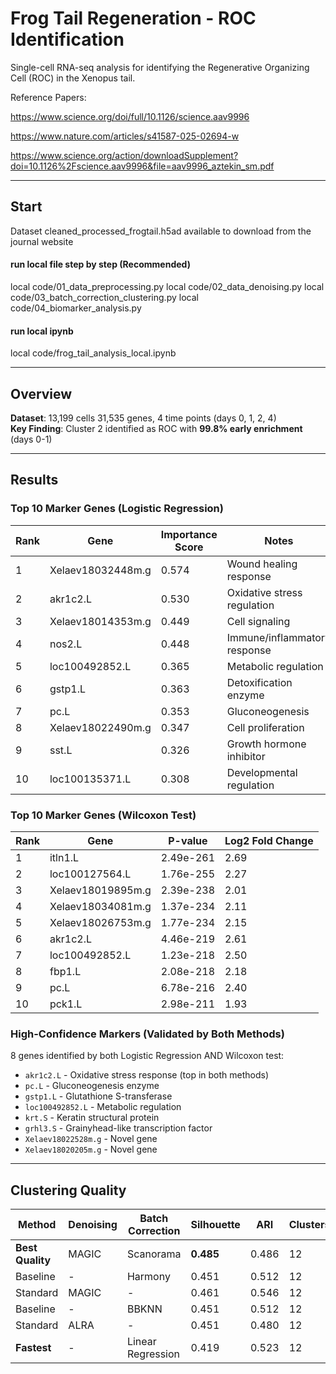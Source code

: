 ﻿# Frog Tail Regeneration - ROC Identification

Single-cell RNA-seq analysis for identifying the Regenerative Organizing Cell (ROC) in the Xenopus tail.

Reference Papers:

https://www.science.org/doi/full/10.1126/science.aav9996

https://www.nature.com/articles/s41587-025-02694-w

https://www.science.org/action/downloadSupplement?doi=10.1126%2Fscience.aav9996&file=aav9996_aztekin_sm.pdf

---

## Start
Dataset cleaned_processed_frogtail.h5ad available to download from the journal website

#### run local file step by step (Recommended)
local code/01_data_preprocessing.py
local code/02_data_denoising.py
local code/03_batch_correction_clustering.py
local code/04_biomarker_analysis.py

#### run local ipynb
local code/frog_tail_analysis_local.ipynb


---
## Overview

**Dataset**: 13,199 cells 31,535 genes, 4 time points (days 0, 1, 2, 4)  
**Key Finding**: Cluster 2 identified as ROC with **99.8% early enrichment** (days 0-1)  

---

## Results

### Top 10 Marker Genes (Logistic Regression)
| Rank | Gene | Importance Score | Notes |
|------|------|-----------------|-------|
| 1 | Xelaev18032448m.g | 0.574 | Wound healing response |
| 2 | akr1c2.L | 0.530 | Oxidative stress regulation |
| 3 | Xelaev18014353m.g | 0.449 | Cell signaling |
| 4 | nos2.L | 0.448 | Immune/inflammatory response |
| 5 | loc100492852.L | 0.365 | Metabolic regulation |
| 6 | gstp1.L | 0.363 | Detoxification enzyme |
| 7 | pc.L | 0.353 | Gluconeogenesis |
| 8 | Xelaev18022490m.g | 0.347 | Cell proliferation |
| 9 | sst.L | 0.326 | Growth hormone inhibitor |
| 10 | loc100135371.L | 0.308 | Developmental regulation |

### Top 10 Marker Genes (Wilcoxon Test)
| Rank | Gene | P-value | Log2 Fold Change |
|------|------|---------|------------------|
| 1 | itln1.L | 2.49e-261 | 2.69 |
| 2 | loc100127564.L | 1.76e-255 | 2.27 |
| 3 | Xelaev18019895m.g | 2.39e-238 | 2.01 |
| 4 | Xelaev18034081m.g | 1.37e-234 | 2.11 |
| 5 | Xelaev18026753m.g | 1.77e-234 | 2.15 |
| 6 | akr1c2.L | 4.46e-219 | 2.61 |
| 7 | loc100492852.L | 1.23e-218 | 2.50 |
| 8 | fbp1.L | 2.08e-218 | 2.18 |
| 9 | pc.L | 6.78e-216 | 2.40 |
| 10 | pck1.L | 2.98e-211 | 1.93 |

### High-Confidence Markers (Validated by Both Methods)
8 genes identified by both Logistic Regression AND Wilcoxon test:
- `akr1c2.L` - Oxidative stress response (top in both methods)
- `pc.L` - Gluconeogenesis enzyme
- `gstp1.L` - Glutathione S-transferase
- `loc100492852.L` - Metabolic regulation
- `krt.S` - Keratin structural protein
- `grhl3.S` - Grainyhead-like transcription factor
- `Xelaev18022528m.g` - Novel gene
- `Xelaev18020205m.g` - Novel gene

---

## Clustering Quality

| Method | Denoising | Batch Correction | Silhouette | ARI | Clusters |
|--------|-----------|------------------|------------|-----|----------|
| **Best Quality** | MAGIC | Scanorama | **0.485** | 0.486 | 12 |
| Baseline | - | Harmony | 0.451 | 0.512 | 12 |
| Standard | MAGIC | - | 0.461 | 0.546 | 12 |
| Baseline | - | BBKNN | 0.451 | 0.512 | 12 |
| Standard | ALRA | - | 0.451 | 0.480 | 12 |
| **Fastest** | - | Linear Regression | 0.419 | 0.523 | 12 |
